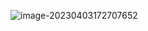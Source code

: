 ![image-20230403172707652](https://saladday-figure-bed.oss-cn-chengdu.aliyuncs.com/img/image-20230403172707652.png)